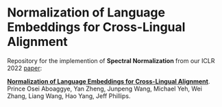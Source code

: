 # Normalization of Language Embeddings for Cross-Lingual Alignment

Repository for the implemention of **Spectral Normalization** from our ICLR 2022 [paper](https://openreview.net/forum?id=Nh7CtbyoqV5):

[**Normalization of Language Embeddings for Cross-Lingual Alignment**](https://openreview.net/forum?id=Nh7CtbyoqV5). Prince Osei Aboaggye, Yan Zheng, Junpeng Wang, Michael Yeh, Wei Zhang, Liang Wang, Hao Yang, Jeff Phillips.


